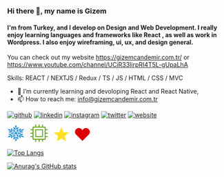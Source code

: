 ### Hi there 👋, my name is Gizem
#### I'm from Turkey, and I develop on Design and Web Development. I really enjoy learning languages and frameworks like React , as well as work in Wordpress. I also enjoy wireframing, ui, ux, and design general.

You can check out my website https://gizemcandemir.com.tr/ or https://www.youtube.com/channel/UCiR33IirpRI4T5L-gUpaLhA

Skills:  REACT / NEXTJS / Redux / TS / JS / HTML / CSS / MVC

- 🌱 I’m currently learning and devoloping React and React Native,
- 📫 How to reach me: info@gizemcandemir.com.tr 


[<img src='https://cdn.jsdelivr.net/npm/simple-icons@3.0.1/icons/github.svg' alt='github' height='40'>](https://github.com/mhndsbgyn)  [<img src='https://cdn.jsdelivr.net/npm/simple-icons@3.0.1/icons/linkedin.svg' alt='linkedin' height='40'>](https://www.linkedin.com/in/https://www.linkedin.com/in/gzmcndmrr//)  [<img src='https://cdn.jsdelivr.net/npm/simple-icons@3.0.1/icons/instagram.svg' alt='instagram' height='40'>](https://www.instagram.com/gzmcndmrr/)  [<img src='https://cdn.jsdelivr.net/npm/simple-icons@3.0.1/icons/twitter.svg' alt='twitter' height='40'>](https://twitter.com/mhnds_bgyn)  [<img src='https://cdn.jsdelivr.net/npm/simple-icons@3.0.1/icons/icloud.svg' alt='website' height='40'>](gizemcandemir.com.tr)  

<a href='https://archiveprogram.github.com/'><img src='https://raw.githubusercontent.com/acervenky/animated-github-badges/master/assets/acbadge.gif' width='40' height='40'></a> <a href='https://docs.github.com/en/developers'><img src='https://raw.githubusercontent.com/acervenky/animated-github-badges/master/assets/devbadge.gif' width='40' height='40'></a> <a href='https://stars.github.com/'><img src='https://raw.githubusercontent.com/acervenky/animated-github-badges/master/assets/starbadge.gif' width='35' height='35'></a> <a href='https://docs.github.com/en/github/supporting-the-open-source-community-with-github-sponsors'><img src='https://raw.githubusercontent.com/acervenky/animated-github-badges/master/assets/sponsorbadge.gif' width='35' height='35'></a> 

[![Top Langs](https://github-readme-stats.vercel.app/api/top-langs/?username=mhndsbgyn)](https://github.com/anuraghazra/github-readme-stats)

[![Anurag's GitHub stats](https://github-readme-stats.vercel.app/api?username=mhndsbgyn)](https://github.com/anuraghazra/github-readme-stats)
